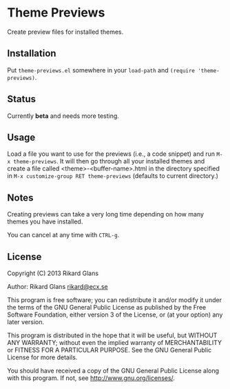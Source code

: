 # Theme Previews

Create preview files for installed themes.

## Installation

Put `theme-previews.el` somewhere in your `load-path` and `(require
'theme-previews)`.

## Status

Currently **beta** and needs more testing.

## Usage

Load a file you want to use for the previews (i.e., a code snippet) and run
`M-x theme-previews`. It will then go through all your installed themes and
create a file called \<theme\>-\<buffer-name\>.html in the directory specified
in `M-x customize-group RET theme-previews` (defaults to current directory.)

## Notes

Creating previews can take a very long time depending on how many themes you
have installed.

You can cancel at any time with `CTRL-g`.

## License

Copyright (C) 2013 Rikard Glans

Author: Rikard Glans <rikard@ecx.se>

This program is free software; you can redistribute it and/or modify
it under the terms of the GNU General Public License as published by
the Free Software Foundation, either version 3 of the License, or
(at your option) any later version.

This program is distributed in the hope that it will be useful,
but WITHOUT ANY WARRANTY; without even the implied warranty of
MERCHANTABILITY or FITNESS FOR A PARTICULAR PURPOSE.  See the
GNU General Public License for more details.

You should have received a copy of the GNU General Public License
along with this program.  If not, see <http://www.gnu.org/licenses/>.

